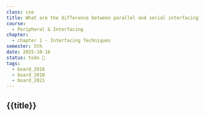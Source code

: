 ```yaml
---
class: cse
title: What are the difference between parallel and serial interfacing?
course:
  - Peripheral & Interfacing
chapter:
  - chapter 1 - Interfacing Techniques
semester: 5th
date: 2025-10-16
status: todo 🔖
tags:
  - board_2016
  - board_2018
  - board_2021
---
```


## {{title}}
